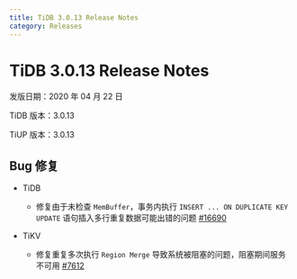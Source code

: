 ```yaml
---
title: TiDB 3.0.13 Release Notes
category: Releases
---
```


# TiDB 3.0.13 Release Notes

发版日期：2020 年 04 月 22 日

TiDB 版本：3.0.13

TiUP 版本：3.0.13

## Bug 修复

+ TiDB

    - 修复由于未检查 `MemBuffer`，事务内执行 `INSERT ... ON DUPLICATE KEY UPDATE` 语句插入多行重复数据可能出错的问题 [#16690](https://github.com/pingcap/tidb/pull/16690)

+ TiKV

    - 修复重复多次执行 `Region Merge` 导致系统被阻塞的问题，阻塞期间服务不可用 [#7612](https://github.com/tikv/tikv/pull/7612)
